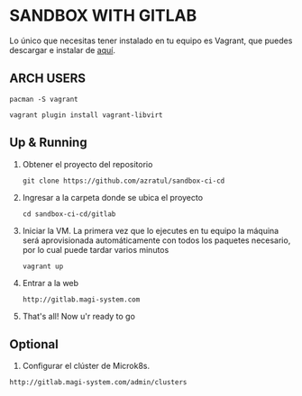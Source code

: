 # SANDBOX WITH GITLAB

Lo único que necesitas tener instalado en tu equipo es Vagrant, que puedes descargar e instalar de [aquí](https://www.vagrantup.com/downloads).


## ARCH USERS

`pacman -S vagrant`

`vagrant plugin install vagrant-libvirt`


## Up & Running

1. Obtener el proyecto del repositorio

    `git clone https://github.com/azratul/sandbox-ci-cd`

2. Ingresar a la carpeta donde se ubica el proyecto

    `cd sandbox-ci-cd/gitlab`

3. Iniciar la VM. La primera vez que lo ejecutes en tu equipo la máquina será aprovisionada automáticamente con todos los paquetes necesario, por lo cual puede tardar varios minutos

    `vagrant up`

4. Entrar a la web

    `http://gitlab.magi-system.com`

5. That's all! Now u'r ready to go


## Optional

1. Configurar el clúster de Microk8s.

`http://gitlab.magi-system.com/admin/clusters`
